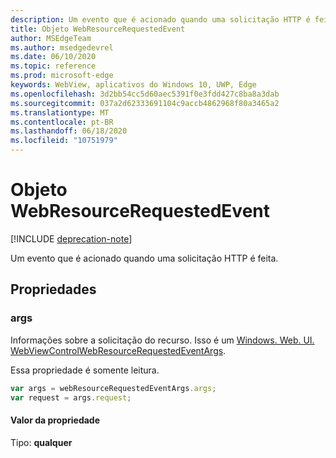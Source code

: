 ```yaml
---
description: Um evento que é acionado quando uma solicitação HTTP é feita.
title: Objeto WebResourceRequestedEvent
author: MSEdgeTeam
ms.author: msedgedevrel
ms.date: 06/10/2020
ms.topic: reference
ms.prod: microsoft-edge
keywords: WebView, aplicativos do Windows 10, UWP, Edge
ms.openlocfilehash: 3d2bb54cc5d60aec5391f0e3fdd427c8ba8a3dab
ms.sourcegitcommit: 037a2d62333691104c9accb4862968f80a3465a2
ms.translationtype: MT
ms.contentlocale: pt-BR
ms.lasthandoff: 06/18/2020
ms.locfileid: "10751979"
---
```

# Objeto WebResourceRequestedEvent  

[!INCLUDE [deprecation-note](../includes/deprecation-note.md)]  

Um evento que é acionado quando uma solicitação HTTP é feita.  

## Propriedades  

### args  

Informações sobre a solicitação do recurso.  Isso é um [Windows. Web. UI. WebViewControlWebResourceRequestedEventArgs](/uwp/api/windows.web.ui.webviewcontrolwebresourcerequestedeventargs).  

Essa propriedade é somente leitura.  

```javascript
var args = webResourceRequestedEventArgs.args;
var request = args.request;
```  

#### Valor da propriedade  

Tipo: **qualquer**  

